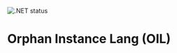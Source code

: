 ![.NET status](https://github.com/Bliztle/oil/actions/workflows/build.yml/badge.svg)

# Orphan Instance Lang (OIL)

